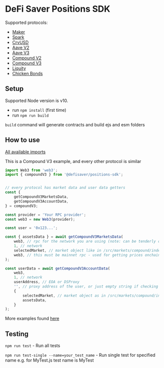# DeFi Saver Positions SDK

Supported protocols: 
- [Maker](https://github.com/defisaver/defisaver-positions-sdk/tree/main/src/maker)
- [Spark](https://github.com/defisaver/defisaver-positions-sdk/tree/main/src/spark)
- [CrvUSD](https://github.com/defisaver/defisaver-positions-sdk/tree/main/src/curveUsd)
- [Aave V2](https://github.com/defisaver/defisaver-positions-sdk/tree/main/src/aaveV2)
- [Aave V3](https://github.com/defisaver/defisaver-positions-sdk/tree/main/src/aaveV3)
- [Compound V2](https://github.com/defisaver/defisaver-positions-sdk/tree/main/src/compoundV2)
- [Compound V3](https://github.com/defisaver/defisaver-positions-sdk/tree/main/src/compoundV3)
- [Liquity](https://github.com/defisaver/defisaver-positions-sdk/tree/main/src/liquity)
- [Chicken Bonds](https://github.com/defisaver/defisaver-positions-sdk/tree/main/src/chickenBonds)

## Setup
Supported Node version is v10.

- run `npm install` (first time)
- run `npm run build`

`build` command will generate contracts and build ejs and esm folders

## How to use
[All available imports](https://github.com/defisaver/defisaver-positions-sdk/blob/main/src/index.ts)

This is a Compound V3 example, and every other protocol is similar
```js
import Web3 from 'web3';
import { compoundV3 } from '@defisaver/positions-sdk';


// every protocol has market data and user data getters
const {
    getCompoundV3MarketsData,
    getCompoundV3AccountData,
} = compoundV3;

const provider = 'Your RPC provider';
const web3 = new Web3(provider);

const user = '0x123...';

const { assetsData } = await getCompoundV3MarketsData(
    web3, // rpc for the network you are using (note: can be tenderly or any other testnet rpc)
    1, // network
    selectedMarket, // market object like in /src/markets/compound/index.ts
    web3, // this must be mainnet rpc - used for getting prices onchain and calculating apys
);

const userData = await getCompoundV3AccountData(
    web3,
    1, // network
    userAddress, // EOA or DSProxy
    '', // proxy address of the user, or just empty string if checking for EOA
    {
        selectedMarket, // market object as in /src/markets/compound/index.ts
        assetsData,
    }
);
```

More examples found [here](https://github.com/defisaver/defisaver-positions-sdk/tree/main/tests)

## Testing

`npm run test` - Run all tests

`npm run test-single --name=your_test_name` - Run single test for specified name e.g. for MyTest.js test name is MyTest
